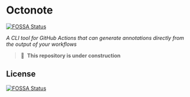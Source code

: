 # Octonote
[![FOSSA Status](https://app.fossa.com/api/projects/git%2Bgithub.com%2Fbottle-garden%2Foctonote.svg?type=shield)](https://app.fossa.com/projects/git%2Bgithub.com%2Fbottle-garden%2Foctonote?ref=badge_shield)


_A CLI tool for GitHub Actions that can generate annotations directly from the
output of your workflows_

> 🚧&nbsp;&nbsp;**This repository is under construction**


## License
[![FOSSA Status](https://app.fossa.com/api/projects/git%2Bgithub.com%2Fbottle-garden%2Foctonote.svg?type=large)](https://app.fossa.com/projects/git%2Bgithub.com%2Fbottle-garden%2Foctonote?ref=badge_large)
